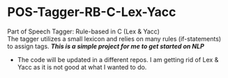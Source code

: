 # POS-Tagger-RB-C-Lex-Yacc
Part of Speech Tagger: Rule-based in C (Lex &amp; Yacc)    
The tagger utilizes a small lexicon and relies on many rules (if-statements) to assign tags.
***This is a simple project for me to get started on NLP***    
- The code will be updated in a different repos. I am getting rid of Lex & Yacc as it is not good at what I wanted to do.
